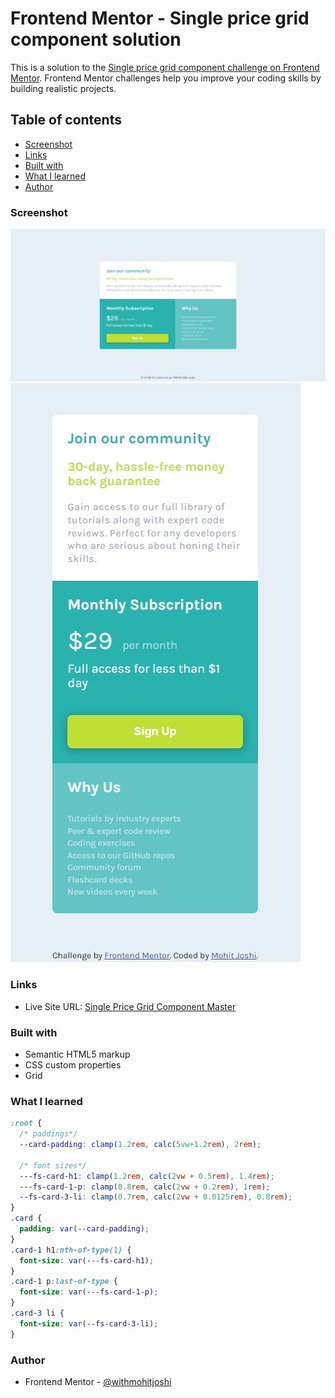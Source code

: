 # Frontend Mentor - Single price grid component solution

This is a solution to the [Single price grid component challenge on Frontend Mentor](https://www.frontendmentor.io/challenges/single-price-grid-component-5ce41129d0ff452fec5abbbc). Frontend Mentor challenges help you improve your coding skills by building realistic projects.

## Table of contents

- [Screenshot](#screenshot)
- [Links](#links)
- [Built with](#built-with)
- [What I learned](#what-i-learned)
- [Author](#author)

### Screenshot

![](./screenshot1.jpeg)
![](./screenshot2.jpeg)

### Links

- Live Site URL: [Single Price Grid Component Master](https://withmohitjoshi.github.io/FrontendMentor-Projects/single-price-grid-component-master/)

### Built with

- Semantic HTML5 markup
- CSS custom properties
- Grid

### What I learned

```css
:root {
  /* paddings*/
  --card-padding: clamp(1.2rem, calc(5vw+1.2rem), 2rem);

  /* font sizes*/
  ---fs-card-h1: clamp(1.2rem, calc(2vw + 0.5rem), 1.4rem);
  ---fs-card-1-p: clamp(0.8rem, calc(2vw + 0.2rem), 1rem);
  --fs-card-3-li: clamp(0.7rem, calc(2vw + 0.0125rem), 0.8rem);
}
.card {
  padding: var(--card-padding);
}
.card-1 h1:nth-of-type(1) {
  font-size: var(---fs-card-h1);
}
.card-1 p:last-of-type {
  font-size: var(---fs-card-1-p);
}
.card-3 li {
  font-size: var(--fs-card-3-li);
}
```

### Author

- Frontend Mentor - [@withmohitjoshi](https://www.frontendmentor.io/profile/withmohitjoshi)
